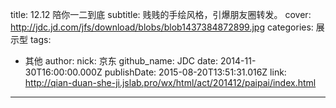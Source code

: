title: 12.12 陪你一二到底
subtitle: 贱贱的手绘风格，引爆朋友圈转发。
cover: http://jdc.jd.com/jfs/download/blobs/blob1437384872899.jpg
categories: 展示型
tags:
  - 其他
author:
  nick: 京东
  github_name: JDC
date: 2014-11-30T16:00:00.000Z
publishDate: 2015-08-20T13:51:31.016Z
link: http://qian-duan-she-ji.jslab.pro/wx/html/act/201412/paipai/index.html
---